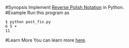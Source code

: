 #Synopsis
Implement [Reverse Polish Notation](https://en.wikipedia.org/wiki/Reverse_Polish_notation) in Python.      
#Example
Run this program as    
```
$ python post_fix.py    
6 5 +  
11   
```
#Learn More
You can learn more [here](http://www.studyandshare.info/post_fix.html).  
